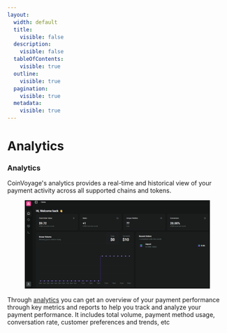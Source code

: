 ```yaml
---
layout:
  width: default
  title:
    visible: false
  description:
    visible: false
  tableOfContents:
    visible: true
  outline:
    visible: true
  pagination:
    visible: true
  metadata:
    visible: true
---
```


# Analytics

### Analytics

&#x20;CoinVoyage's analytics provides a real-time and historical view of your payment activity across all supported chains and tokens.

<figure><img src="../.gitbook/assets/image.png" alt=""><figcaption></figcaption></figure>

Through [analytics](https://dashboard.coinvoyage.io/) you can get an overview of your payment performance through key metrics and reports to help you track and analyze your payment performance. It includes total volume, payment method usage, conversation rate, customer preferences and trends, etc

